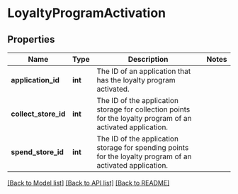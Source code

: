 # LoyaltyProgramActivation

## Properties
Name | Type | Description | Notes
------------ | ------------- | ------------- | -------------
**application_id** | **int** | The ID of an application that has the loyalty program activated. | 
**collect_store_id** | **int** | The ID of the application storage for collection points for the loyalty program of an activated application. | 
**spend_store_id** | **int** | The ID of the application storage for spending points for the loyalty program of an activated application. | 

[[Back to Model list]](../README.md#documentation-for-models) [[Back to API list]](../README.md#documentation-for-api-endpoints) [[Back to README]](../README.md)



